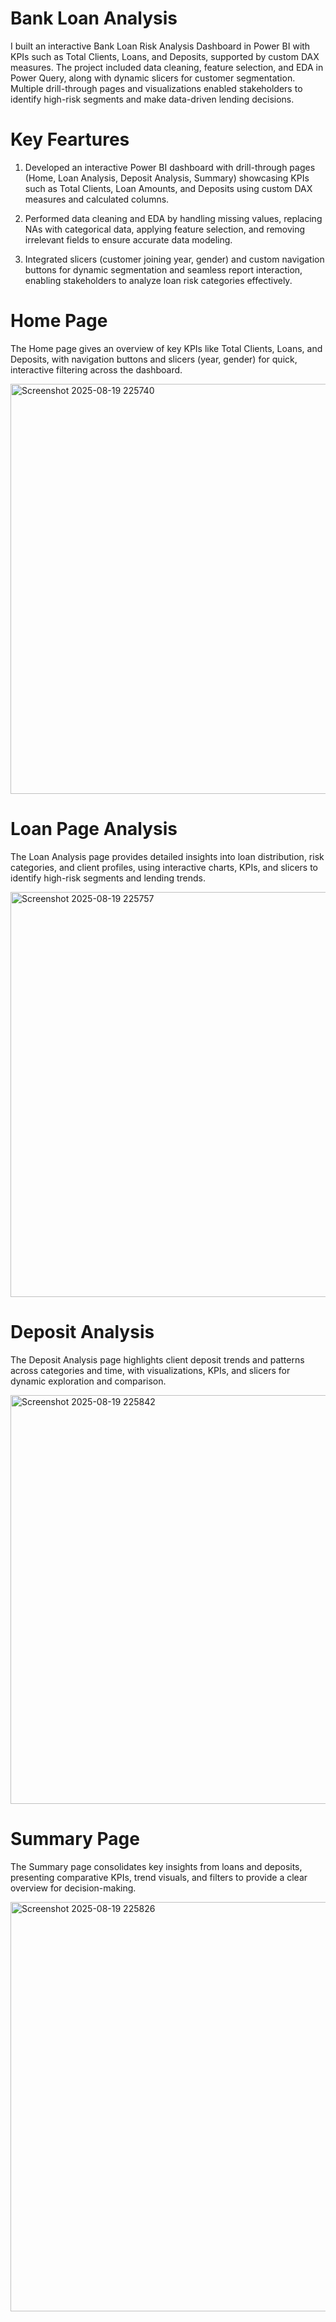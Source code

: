 
<H1> Bank Loan Analysis</H1>

I built an interactive Bank Loan Risk Analysis Dashboard in Power BI with KPIs such as Total Clients, Loans, and Deposits, supported by custom DAX measures. The project included data cleaning, feature selection, and EDA in Power Query, along with dynamic slicers for customer segmentation. Multiple drill-through pages and visualizations enabled stakeholders to identify high-risk segments and make data-driven lending decisions.

<h1>Key Feartures</h1>

1. Developed an interactive Power BI dashboard with drill-through pages (Home, Loan Analysis, Deposit Analysis, Summary) showcasing KPIs such as Total Clients, Loan Amounts, and Deposits using custom DAX measures and calculated columns.

2. Performed data cleaning and EDA by handling missing values, replacing NAs with categorical data, applying feature selection, and removing irrelevant fields to ensure accurate data modeling.

3. Integrated slicers (customer joining year, gender) and custom navigation buttons for dynamic segmentation and seamless report interaction, enabling stakeholders to analyze loan risk categories effectively.

 <h1>Home Page</h1> <p>The Home page gives an overview of key KPIs like Total Clients, Loans, and Deposits, with navigation buttons and slicers (year, gender) for quick, interactive filtering across the dashboard.</p>
<img width="1163" height="656" alt="Screenshot 2025-08-19 225740" src="https://github.com/user-attachments/assets/35605e3e-22ed-4b3a-911c-6d7767874c06" />

<h1> Loan Page Analysis</h1>
<p>The Loan Analysis page provides detailed insights into loan distribution, risk categories, and client profiles, using interactive charts, KPIs, and slicers to identify high-risk segments and lending trends.</p>
<img width="1167" height="648" alt="Screenshot 2025-08-19 225757" src="https://github.com/user-attachments/assets/e07b93c3-c0be-4210-b2ce-4395fbc5f32b" />

<h1>Deposit Analysis </h1>
<p>The Deposit Analysis page highlights client deposit trends and patterns across categories and time, with visualizations, KPIs, and slicers for dynamic exploration and comparison.</p>
<img width="1163" height="654" alt="Screenshot 2025-08-19 225842" src="https://github.com/user-attachments/assets/b52d17ec-2ea7-4b59-a7df-3d0df268899d" />

<h1> Summary Page </h1>
<p>The Summary page consolidates key insights from loans and deposits, presenting comparative KPIs, trend visuals, and filters to provide a clear overview for decision-making.</p>
<img width="1166" height="655" alt="Screenshot 2025-08-19 225826" src="https://github.com/user-attachments/assets/cacef8ec-27bd-4581-8827-bc35e620f31a" />

